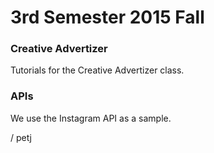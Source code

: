 3rd Semester 2015 Fall
======================

### Creative Advertizer

Tutorials for the Creative Advertizer class.

### APIs
We use the Instagram API as a sample.

/ petj 

